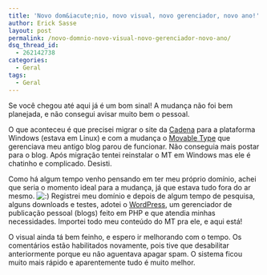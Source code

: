```yaml
---
title: 'Novo dom&iacute;nio, novo visual, novo gerenciador, novo ano!'
author: Erick Sasse
layout: post
permalink: /novo-domnio-novo-visual-novo-gerenciador-novo-ano/
dsq_thread_id:
  - 262142738
categories:
  - Geral
tags:
  - Geral
---
```

Se voc&ecirc; chegou at&eacute; aqui j&aacute; &eacute; um bom sinal! A mudan&ccedil;a n&atilde;o foi bem planejada, e n&atilde;o consegui avisar muito bem o pessoal.

O que aconteceu &eacute; que precisei migrar o site da [Cadena][1] para a plataforma Windows (estava em Linux) e com a mudan&ccedil;a o [Movable Type][2] que gerenciava meu antigo blog parou de funcionar. N&atilde;o conseguia mais postar para o blog. Ap&oacute;s migra&ccedil;&atilde;o tentei reinstalar o MT em Windows mas ele &eacute; chatinho e complicado. Desisti.

Como h&aacute; algum tempo venho pensando em ter meu pr&oacute;prio dom&iacute;nio, achei que seria o momento ideal para a mudan&ccedil;a, j&aacute; que estava tudo fora do ar mesmo. <img src="http://www.ericksasse.com.br/wp-includes/images/smilies/icon_smile.gif" alt=":)" class="wp-smiley" /> Registrei meu dom&iacute;nio e depois de algum tempo de pesquisa, alguns downloads e testes, adotei o [WordPress][3], um gerenciador de publica&ccedil;&atilde;o pessoal (blogs) feito em PHP e que atendia minhas necessidades. Importei todo meu conte&uacute;do do MT pra ele, e aqui est&aacute;!

O visual ainda t&aacute; bem feinho, e espero ir melhorando com o tempo. Os coment&aacute;rios est&atilde;o habilitados novamente, pois tive que desabilitar anteriormente porque eu n&atilde;o aguentava apagar spam. O sistema ficou muito mais r&aacute;pido e aparentemente tudo &eacute; muito melhor.

 [1]: http://www.cadena.com.br/
 [2]: http://www.movabletype.com
 [3]: http://www.wordpress.org